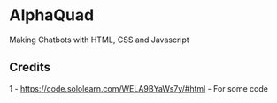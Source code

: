 # AlphaQuad
Making Chatbots with HTML, CSS and Javascript

## Credits 
1 - https://code.sololearn.com/WELA9BYaWs7y/#html - For some code
